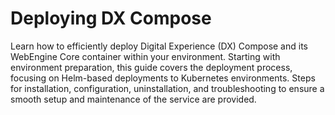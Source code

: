 # Deploying DX Compose

Learn how to efficiently deploy Digital Experience (DX) Compose and its WebEngine Core container within your environment. Starting with environment preparation, this guide covers the deployment process, focusing on Helm-based deployments to Kubernetes environments. Steps for installation, configuration, uninstallation, and troubleshooting to ensure a smooth setup and maintenance of the service are provided.

<!-- Commenting links for now.  If needed can uncomment when manage section is restructured  If uncommented, links will need updating
- [Overview](./manage/overview.md)
- [Installation](./install/install.md)
- [Web Engine Overview](../getting_started/overview.md)
- [Features](../getting_started/product_overview/features.md)
- [Architecture and Dependencies](../getting_started/architecture_dependencies.md)
- [System Requirements](../getting_started/system_requirements.md)
- [Differences](../getting_started/differences.md)
- [Limitations](../getting_started/limitations.md)
- [Manage users and Groups](./manage/working_with_compose/cfg_parameters/manage_users_groups_liberty.md)
- [Uninstall](./install/uninstall.md)
- [Troubleshooting](./manage/troubleshooting.md)
- [Adding Custom User Attributes](./manage/adding_custom_attributes.md)
- [Manage Users and Groups](./manage/manage_users_groups_liberty.md)
- [WCM Modules](./manage/wcm_modules.md)
- [DXClient](./manage/dxclient.md)
- [Monitor Metrics](./manage/monitor_metrics.md)
- [Enable CC](./manage/enable_cc.md)
- [Enable DAM](./manage/enable_dam.md)
- [AI Analysis for Web Content Management (WCM)](./manage/enable_content_ai.md)
- [Restart Server](./manage/restart_webengine_server.md)
- [View Logs](./manage/logging_webengine.md)
- [Server Configuration Overrides](./manage/configuration_changes_using_overrides.md)
- [LDAP Configuration](./manage/ldap_configuration.md)
- [Update Properties](./manage/update_properties_with_helm.md)
- [Update Default Username & Password](./manage/update_wpsadmin_password.md)
- [Manage Outbound Connections (Ajax Proxy)](./manage/manage_outbound_connections.md)
- [Using Custom Secret in WebEngine](./manage/custom_secrets.md)
-->